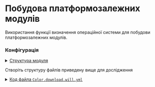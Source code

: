 # Побудова платформозалежних модулів

Використання функції визначення операційної системи для побудови платформозалежних модулів.




### Конфігурація

<details>
  <summary><u>Структура модуля</u></summary>

```
platformChoice
        ├── proto
        │     └── file.js
        └── .will.yml

```

</details>

Створіть структуру файлів приведену вище для дослідження

<details>
  <summary><u>Код файла <code>Color.download.will.yml</code></u></summary>

```yaml
about :

  name : 'platformChoice'
  description : 'Building a module that depends on platform'

path :

  proto : proto
  out : out
  windows.os :
    path : '{path::out}/windows'
    criterion :
      os : 'windows'
  posix.os :
    path : '{path::out}/posix'
    criterion :
      os : 'posix'
  osx.os :
    path : '{path::out}/osx'
    criterion :
      os : 'osx'

reflector :

  copy :
    criterion :
      os : 'f::os'
    filePath :
      'path::proto' : 'path::*.os'

build :

  build :
    criterion :
      default : 1
    steps :
      - step::copy
      
```

</details>


